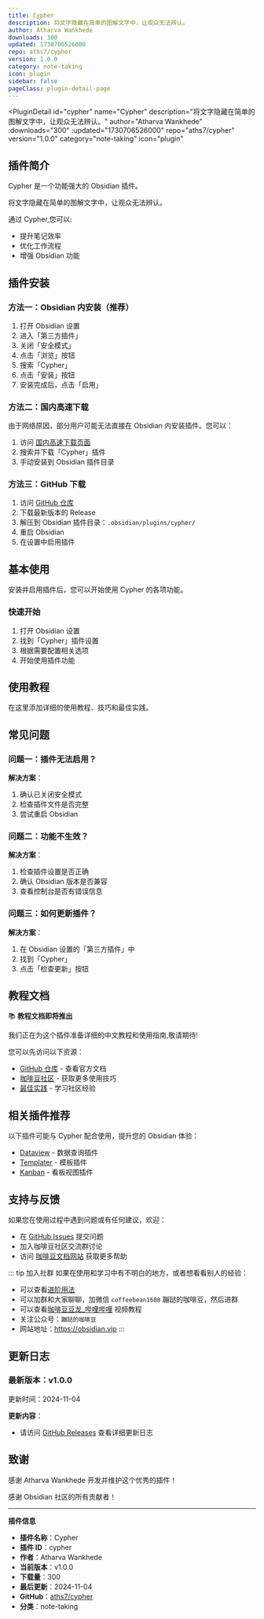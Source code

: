 ```yaml
---
title: Cypher
description: 将文字隐藏在简单的图解文字中，让观众无法辨认。
author: Atharva Wankhede
downloads: 300
updated: 1730706526000
repo: aths7/cypher
version: 1.0.0
category: note-taking
icon: plugin
sidebar: false
pageClass: plugin-detail-page
---
```


<PluginDetail
  id="cypher"
  name="Cypher"
  description="将文字隐藏在简单的图解文字中，让观众无法辨认。"
  author="Atharva Wankhede"
  :downloads="300"
  :updated="1730706526000"
  repo="aths7/cypher"
  version="1.0.0"
  category="note-taking"
  icon="plugin"
>

<!-- AUTO_GENERATED_START -->
## 插件简介

Cypher 是一个功能强大的 Obsidian 插件。

将文字隐藏在简单的图解文字中，让观众无法辨认。

通过 Cypher,您可以:

- 提升笔记效率
- 优化工作流程
- 增强 Obsidian 功能

<!-- AUTO_GENERATED_END -->

<!-- AUTO_GENERATED_START -->
## 插件安装

### 方法一：Obsidian 内安装（推荐）

1. 打开 Obsidian 设置
2. 进入「第三方插件」
3. 关闭「安全模式」
4. 点击「浏览」按钮
5. 搜索「Cypher」
6. 点击「安装」按钮
7. 安装完成后，点击「启用」

### 方法二：国内高速下载

由于网络原因，部分用户可能无法直接在 Obsidian 内安装插件。您可以：

1. 访问 [国内高速下载页面](/zh/documentation/obsidian-plugins-download.html)
2. 搜索并下载「Cypher」插件
3. 手动安装到 Obsidian 插件目录

### 方法三：GitHub 下载

1. 访问 [GitHub 仓库](https://github.com/aths7/cypher)
2. 下载最新版本的 Release
3. 解压到 Obsidian 插件目录：`.obsidian/plugins/cypher/`
4. 重启 Obsidian
5. 在设置中启用插件

## 基本使用

安装并启用插件后，您可以开始使用 Cypher 的各项功能。

### 快速开始

1. 打开 Obsidian 设置
2. 找到「Cypher」插件设置
3. 根据需要配置相关选项
4. 开始使用插件功能

<!-- AUTO_GENERATED_END -->

<!-- CUSTOM_CONTENT_START:tutorial -->
## 使用教程

在这里添加详细的使用教程、技巧和最佳实践。

<!-- CUSTOM_CONTENT_END:tutorial -->

<!-- SHARED_CONTENT_START -->
## 常见问题

### 问题一：插件无法启用？

**解决方案**：
1. 确认已关闭安全模式
2. 检查插件文件是否完整
3. 尝试重启 Obsidian

### 问题二：功能不生效？

**解决方案**：
1. 检查插件设置是否正确
2. 确认 Obsidian 版本是否兼容
3. 查看控制台是否有错误信息

### 问题三：如何更新插件？

**解决方案**：
1. 在 Obsidian 设置的「第三方插件」中
2. 找到「Cypher」
3. 点击「检查更新」按钮

## 教程文档

📚 **教程文档即将推出**

我们正在为这个插件准备详细的中文教程和使用指南,敬请期待!

您可以先访问以下资源：
- [GitHub 仓库](https://github.com/aths7/cypher) - 查看官方文档
- [咖啡豆社区](/zh/bases/) - 获取更多使用技巧
- [最佳实践](/zh/best-practices/) - 学习社区经验

## 相关插件推荐

以下插件可能与 Cypher 配合使用，提升您的 Obsidian 体验：

- [Dataview](/zh/plugins/dataview.html) - 数据查询插件
- [Templater](/zh/plugins/templater-obsidian.html) - 模板插件
- [Kanban](/zh/plugins/obsidian-kanban.html) - 看板视图插件

## 支持与反馈

如果您在使用过程中遇到问题或有任何建议，欢迎：

- 在 [GitHub Issues](https://github.com/aths7/cypher/issues) 提交问题
- 加入咖啡豆社区交流群讨论
- 访问 [咖啡豆文档网站](https://obsidian.vip) 获取更多帮助

::: tip 加入社群
如果在使用和学习中有不明白的地方，或者想看看别人的经验：
- 可以查看[进阶用法](/zh/advanced)
- 可以加群和大家聊聊，加微信 `coffeebean1688` 蹦跶的咖啡豆，然后进群
- 可以查看[咖啡豆豆龙_哔哩哔哩](https://space.bilibili.com/618777356) 视频教程
- 关注公众号：`蹦跶的咖啡豆`
- 网站地址：https://obsidian.vip
:::
<!-- SHARED_CONTENT_END -->

<!-- AUTO_GENERATED_START -->
## 更新日志

### 最新版本：v1.0.0

更新时间：2024-11-04

**更新内容**：
- 请访问 [GitHub Releases](https://github.com/aths7/cypher/releases) 查看详细更新日志

## 致谢

感谢 Atharva Wankhede 开发并维护这个优秀的插件！

感谢 Obsidian 社区的所有贡献者！

---

**插件信息**
- **插件名称**：Cypher
- **插件 ID**：cypher
- **作者**：Atharva Wankhede
- **当前版本**：v1.0.0
- **下载量**：300
- **最后更新**：2024-11-04
- **GitHub**：[aths7/cypher](https://github.com/aths7/cypher)
- **分类**：note-taking
<!-- AUTO_GENERATED_END -->

</PluginDetail>


